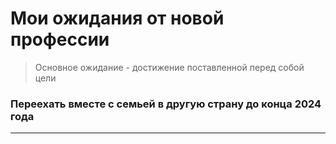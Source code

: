 

# Мои ожидания от новой профессии

>Основное ожидание - достижение поставленной перед собой цели

### Переехать вместе с семьей в другую страну до конца 2024 года

***